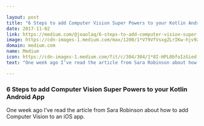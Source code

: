 ```yaml
---

layout: post
title: "6 Steps to add Computer Vision Super Powers to your Kotlin Android App"
date: 2017-11-02
link: https://medium.com/@joaolaq/6-steps-to-add-computer-vision-super-powers-to-your-kotlin-android-app-ed199f478f22?source=rss------machine_learning-5
image: https://cdn-images-1.medium.com/max/1200/1*V79VfVsxgZLrIKw-hjv92g.png
domain: medium.com
name: Medium
icon: https://cdn-images-1.medium.com/fit/c/304/304/1*8I-HPL0bfoIzGied-dzOvA.png
text: "One week ago I’ve read the article from Sara Robinson about how to add Computer Vision to an iOS app."

---
```


### 6 Steps to add Computer Vision Super Powers to your Kotlin Android App

One week ago I’ve read the article from Sara Robinson about how to add Computer Vision to an iOS app.